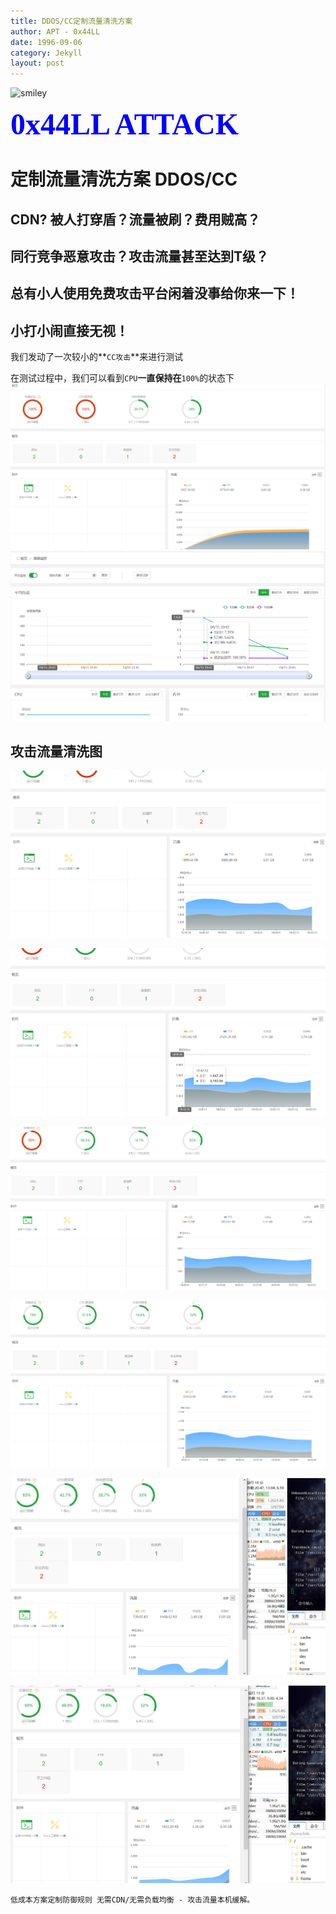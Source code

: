 ```yaml
---
title: DDOS/CC定制流量清洗方案
author: APT - 0x44LL
date: 1996-09-06
category: Jekyll
layout: post
---
```




![smiley](/public/picture/issua-austin.gif)

**<font color=Blue size=33 face="黑体">0x44LL ATTACK</font>**

# 定制流量清洗方案 DDOS/CC


## CDN? 被人打穿盾？流量被刷？费用贼高？

## 同行竞争恶意攻击？攻击流量甚至达到T级？

## 总有小人使用免费攻击平台闲着没事给你来一下！

## 小打小闹直接无视！ 

我们发动了一次较小的**`CC攻击`**来进行测试

在测试过程中，我们可以看到`CPU`**一直保持在**`100%`的状态下<br>
![/public/DocsPics/AttackDDCC/Untitled%205.png](/public/DocsPics/AttackDDCC/Untitled%205.png)
![/public/DocsPics/AttackDDCC/Untitled%201.png](/public/DocsPics/AttackDDCC/Untitled%201.png)




## **攻击流量清洗图**



![/public/DocsPics/AttackDDCC/Untitled%203.png](/public/DocsPics/AttackDDCC/Untitled%203.png)

![/public/DocsPics/AttackDDCC/Untitled%206.png](/public/DocsPics/AttackDDCC/Untitled%206.png)

![/public/DocsPics/AttackDDCC/Untitled%207.png](/public/DocsPics/AttackDDCC/Untitled%207.png)

![/public/DocsPics/AttackDDCC/Untitled%209.png](/public/DocsPics/AttackDDCC/Untitled%209.png)

![/public/DocsPics/AttackDDCC/Untitled%2013.png](/public/DocsPics/AttackDDCC/Untitled%2013.png)

![/public/DocsPics/AttackDDCC/Untitled%2011.png](/public/DocsPics/AttackDDCC/Untitled%2011.png)

```
低成本方案定制防御规则 无需CDN/无需负载均衡 - 攻击流量本机缓解。
```